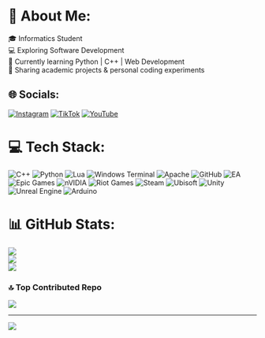 # 💫 About Me:
🎓 Informatics Student<br>💻 Exploring Software Development<br>🌱 Currently learning Python | C++ | Web Development<br>📂 Sharing academic projects & personal coding experiments


## 🌐 Socials:
[![Instagram](https://img.shields.io/badge/Instagram-%23E4405F.svg?logo=Instagram&logoColor=white)](https://instagram.com/@davidfirdaus_08) [![TikTok](https://img.shields.io/badge/TikTok-%23000000.svg?logo=TikTok&logoColor=white)](https://tiktok.com/@virlanhikaru) [![YouTube](https://img.shields.io/badge/YouTube-%23FF0000.svg?logo=YouTube&logoColor=white)](https://youtube.com/@virlanhakuto) 

# 💻 Tech Stack:
![C++](https://img.shields.io/badge/c++-%2300599C.svg?style=for-the-badge&logo=c%2B%2B&logoColor=white) ![Python](https://img.shields.io/badge/python-3670A0?style=for-the-badge&logo=python&logoColor=ffdd54) ![Lua](https://img.shields.io/badge/lua-%232C2D72.svg?style=for-the-badge&logo=lua&logoColor=white) ![Windows Terminal](https://img.shields.io/badge/Windows%20Terminal-%234D4D4D.svg?style=for-the-badge&logo=windows-terminal&logoColor=white) ![Apache](https://img.shields.io/badge/apache-%23D42029.svg?style=for-the-badge&logo=apache&logoColor=white) ![GitHub](https://img.shields.io/badge/github-%23121011.svg?style=for-the-badge&logo=github&logoColor=white) ![EA](https://img.shields.io/badge/ea-%23000000.svg?style=for-the-badge&logo=ea&logoColor=white) ![Epic Games](https://img.shields.io/badge/epicgames-%23313131.svg?style=for-the-badge&logo=epicgames&logoColor=white) ![nVIDIA](https://img.shields.io/badge/nVIDIA-%2376B900.svg?style=for-the-badge&logo=nVIDIA&logoColor=white) ![Riot Games](https://img.shields.io/badge/riotgames-D32936.svg?style=for-the-badge&logo=riotgames&logoColor=white) ![Steam](https://img.shields.io/badge/steam-%23000000.svg?style=for-the-badge&logo=steam&logoColor=white) ![Ubisoft](https://img.shields.io/badge/Ubisoft-%23F5F5F5.svg?style=for-the-badge&logo=Ubisoft&logoColor=black) ![Unity](https://img.shields.io/badge/unity-%23000000.svg?style=for-the-badge&logo=unity&logoColor=white) ![Unreal Engine](https://img.shields.io/badge/unrealengine-%23313131.svg?style=for-the-badge&logo=unrealengine&logoColor=white) ![Arduino](https://img.shields.io/badge/-Arduino-00979D?style=for-the-badge&logo=Arduino&logoColor=white)
# 📊 GitHub Stats:
![](https://github-readme-stats.vercel.app/api?username=davidfirdaus08&theme=dark&hide_border=true&include_all_commits=true&count_private=false)<br/>
![](https://nirzak-streak-stats.vercel.app/?user=davidfirdaus08&theme=dark&hide_border=true)<br/>
![](https://github-readme-stats.vercel.app/api/top-langs/?username=davidfirdaus08&theme=dark&hide_border=true&include_all_commits=true&count_private=false&layout=compact)

### 🔝 Top Contributed Repo
![](https://github-contributor-stats.vercel.app/api?username=davidfirdaus08&limit=5&theme=dark&combine_all_yearly_contributions=true)

---
[![](https://visitcount.itsvg.in/api?id=davidfirdaus08&icon=0&color=0)](https://visitcount.itsvg.in)

<!-- Proudly created with GPRM ( https://gprm.itsvg.in ) -->
